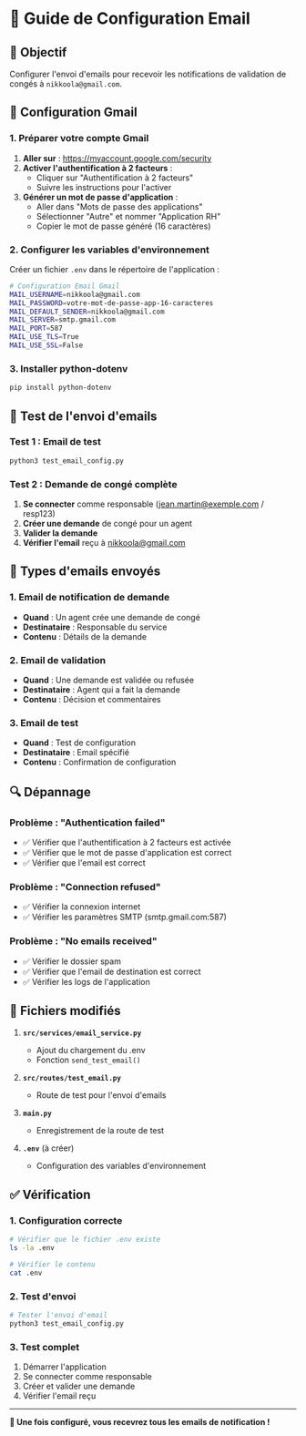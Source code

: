 # 📧 Guide de Configuration Email

## 🎯 Objectif

Configurer l'envoi d'emails pour recevoir les notifications de validation de congés à `nikkoola@gmail.com`.

## 🔧 Configuration Gmail

### 1. **Préparer votre compte Gmail**

1. **Aller sur** : https://myaccount.google.com/security
2. **Activer l'authentification à 2 facteurs** :
   - Cliquer sur "Authentification à 2 facteurs"
   - Suivre les instructions pour l'activer
3. **Générer un mot de passe d'application** :
   - Aller dans "Mots de passe des applications"
   - Sélectionner "Autre" et nommer "Application RH"
   - Copier le mot de passe généré (16 caractères)

### 2. **Configurer les variables d'environnement**

Créer un fichier `.env` dans le répertoire de l'application :

```bash
# Configuration Email Gmail
MAIL_USERNAME=nikkoola@gmail.com
MAIL_PASSWORD=votre-mot-de-passe-app-16-caracteres
MAIL_DEFAULT_SENDER=nikkoola@gmail.com
MAIL_SERVER=smtp.gmail.com
MAIL_PORT=587
MAIL_USE_TLS=True
MAIL_USE_SSL=False
```

### 3. **Installer python-dotenv**

```bash
pip install python-dotenv
```

## 🧪 Test de l'envoi d'emails

### **Test 1 : Email de test**

```bash
python3 test_email_config.py
```

### **Test 2 : Demande de congé complète**

1. **Se connecter** comme responsable (jean.martin@exemple.com / resp123)
2. **Créer une demande** de congé pour un agent
3. **Valider la demande** 
4. **Vérifier l'email** reçu à nikkoola@gmail.com

## 📧 Types d'emails envoyés

### 1. **Email de notification de demande**
- **Quand** : Un agent crée une demande de congé
- **Destinataire** : Responsable du service
- **Contenu** : Détails de la demande

### 2. **Email de validation**
- **Quand** : Une demande est validée ou refusée
- **Destinataire** : Agent qui a fait la demande
- **Contenu** : Décision et commentaires

### 3. **Email de test**
- **Quand** : Test de configuration
- **Destinataire** : Email spécifié
- **Contenu** : Confirmation de configuration

## 🔍 Dépannage

### **Problème : "Authentication failed"**
- ✅ Vérifier que l'authentification à 2 facteurs est activée
- ✅ Vérifier que le mot de passe d'application est correct
- ✅ Vérifier que l'email est correct

### **Problème : "Connection refused"**
- ✅ Vérifier la connexion internet
- ✅ Vérifier les paramètres SMTP (smtp.gmail.com:587)

### **Problème : "No emails received"**
- ✅ Vérifier le dossier spam
- ✅ Vérifier que l'email de destination est correct
- ✅ Vérifier les logs de l'application

## 📁 Fichiers modifiés

1. **`src/services/email_service.py`**
   - Ajout du chargement du .env
   - Fonction `send_test_email()`

2. **`src/routes/test_email.py`**
   - Route de test pour l'envoi d'emails

3. **`main.py`**
   - Enregistrement de la route de test

4. **`.env`** (à créer)
   - Configuration des variables d'environnement

## ✅ Vérification

### **1. Configuration correcte**
```bash
# Vérifier que le fichier .env existe
ls -la .env

# Vérifier le contenu
cat .env
```

### **2. Test d'envoi**
```bash
# Tester l'envoi d'email
python3 test_email_config.py
```

### **3. Test complet**
1. Démarrer l'application
2. Se connecter comme responsable
3. Créer et valider une demande
4. Vérifier l'email reçu

---

**🎉 Une fois configuré, vous recevrez tous les emails de notification !**
